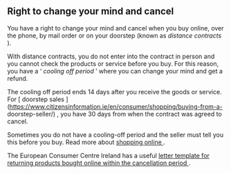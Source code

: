 ##  Right to change your mind and cancel

You have a right to change your mind and cancel when you buy online, over the
phone, by mail order or on your doorstep (known as _distance contracts_ ).

With distance contracts, you do not enter into the contract in person and you
cannot check the products or service before you buy. For this reason, you have
a ‘ _cooling off period_ ’ where you can change your mind and get a refund.

The cooling off period ends 14 days after you receive the goods or service.
For [ doorstep sales
](https://www.citizensinformation.ie/en/consumer/shopping/buying-from-a-
doorstep-seller/) , you have 30 days from when the contract was agreed to
cancel.

Sometimes you do not have a cooling-off period and the seller must tell you
this before you buy. Read more about [ shopping online
](/en/consumer/shopping/shopping-online/) .

The European Consumer Centre Ireland has a useful [ letter template for
returning products bought online within the cancellation period
](https://www.eccireland.ie/letter/returning-products/) .
